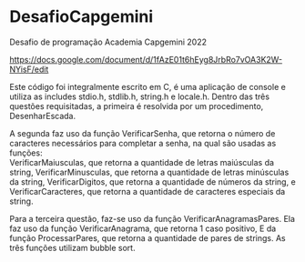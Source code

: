 # DesafioCapgemini
Desafio de programação Academia Capgemini 2022

https://docs.google.com/document/d/1fAzE01t6hEyg8JrbRo7vOA3K2W-NYisF/edit

Este código foi integralmente escrito em C, é uma aplicação de console e utiliza as includes stdio.h, stdlib.h, string.h e locale.h.
Dentro das três questões requisitadas, a primeira é resolvida por um procedimento, DesenharEscada. 

A segunda faz uso da função VerificarSenha, que retorna o número de caracteres necessários para completar a senha, na qual são usadas as funções:  
VerificarMaiusculas, que retorna a quantidade de letras maiúsculas da string, 
VerificarMinusculas, que retorna a quantidade de letras minúsculas da string, 
VerificarDigitos, que retorna a quantidade de números da string,
e VerificarCaracteres, que retorna a quantidade de caracteres especiais da string.

Para a terceira questão, faz-se uso da função VerificarAnagramasPares.
Ela faz uso da função VerificarAnagrama, que retorna 1 caso positivo,
E da função ProcessarPares, que retorna a quantidade de pares de strings. As três funções utilizam bubble sort.

